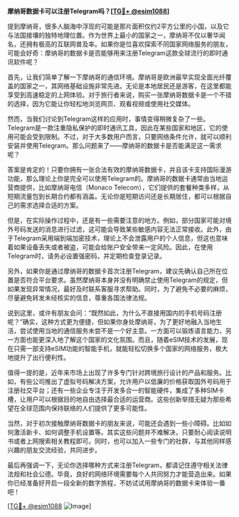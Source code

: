 **摩纳哥数据卡可以注册Telegram吗？[[TG💪+ @esim1088](https://t.me/s/esim1088)]**

提到摩纳哥，很多人脑海中浮现的可能是那片面积仅约2平方公里的小国，以及它与法国接壤的独特地理位置。作为世界上最小的国家之一，摩纳哥不仅以奢华闻名，还拥有极高的互联网普及率。如果你是位喜欢探索不同国家网络服务的朋友，可能会好奇：摩纳哥的数据卡是否能够用来注册Telegram这款全球流行的即时通讯软件呢？

首先，让我们简单了解一下摩纳哥的通信环境。摩纳哥是欧洲最早实现全面光纤覆盖的国家之一，其网络基础设施非常先进。无论是本地居民还是游客，在这里都能享受到高速稳定的上网体验。对于旅行者来说，购买一张摩纳哥数据卡是一个不错的选择，因为它能让你轻松地浏览网页、观看视频或使用社交媒体。

然而，当我们讨论到Telegram这样的应用时，事情变得稍微复杂了一些。Telegram是一款注重隐私保护的即时通讯工具，因此在某些国家和地区，它的使用可能会受到限制。不过，对于大多数用户而言，只要网络条件允许，就可以顺利安装并使用Telegram。那么问题来了——摩纳哥的数据卡是否能满足这一需求呢？

答案是肯定的！只要你拥有一张合法有效的摩纳哥数据卡，并且该卡支持国际漫游功能，那么理论上你是完全可以使用Telegram的。摩纳哥的数据卡通常由当地运营商提供，比如摩纳哥电信（Monaco Telecom），它们提供的套餐种类多样，从短期流量包到长期合约都有涵盖。无论你是短期访问还是长期居住，都可以根据自己的需求选择合适的方案。

但是，在实际操作过程中，还是有一些需要注意的地方。例如，部分国家可能对境外号码发送的消息进行过滤，这可能会导致某些敏感内容无法正常接收。此外，由于Telegram采用端到端加密技术，理论上不会泄露用户的个人信息，但这也意味着如果设备丢失或者被盗，可能会给账户安全带来一定风险。因此，在使用Telegram时，请务必设置强密码，并定期检查登录记录。

另外，如果你是通过摩纳哥的数据卡首次注册Telegram，建议先确认自己所在位置是否符合平台要求。虽然摩纳哥本身并没有明确禁止使用Telegram的规定，但如果发现异常情况，最好及时联系客服寻求帮助。同时，为了避免不必要的麻烦，尽量避免转发未经核实的信息，尊重各国法律法规。

说到这里，或许有朋友会问：“既然如此，为什么不直接用国内的手机号码注册呢？”确实，这种方式更为便捷，但如果你身处摩纳哥，为了更好地融入当地生活，尝试使用当地的通信服务未尝不是一个好主意。一方面可以锻炼语言能力，另一方面也能更深入地了解这个国家的文化氛围。而且，随着eSIM技术的发展，现在只需一部支持eSIM功能的智能手机，就能轻松切换多个国家的网络服务，极大地提升了出行便利性。

值得一提的是，近年来市场上出现了许多专门针对跨境旅行设计的产品和服务。比如，有些公司推出了虚拟号码解决方案，允许用户以低廉的价格获取国外号码用于注册社交平台；还有一些企业专注于开发多合一的智能硬件，集成了多种SIM卡槽，让用户可以根据目的地自由选择最合适的运营商。这些创新举措无疑为那些希望在全球范围内保持联络的人们提供了更多可能性。

当然，对于初次接触摩纳哥数据卡的朋友来说，可能还会遇到一些小障碍。比如如何激活新卡、如何调整手机设置等。其实这些问题并不难解决，只要耐心阅读说明书或者上网搜索相关教程即可。同时，也可以加入一些专门的社群，与其他同样感兴趣的朋友交流经验，共同进步。

最后再强调一下，无论你选择哪种方式来注册Telegram，都请记住遵守相关法律法规和社会公德。毕竟，良好的网络环境需要每个人共同努力才能营造出来。如果你已经准备好开启一段全新的数字旅程，不妨试试用摩纳哥的数据卡来体验一番吧！

[[TG💪+ @esim1088](https://t.me/s/esim1088) ![Image](https://i.postimg.cc/4NQfJmqS/Snipaste-2025-05-13-00-14-12.png)]